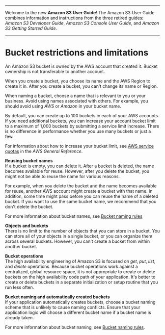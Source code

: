--------

Welcome to the new **Amazon S3 User Guide**\! The Amazon S3 User Guide combines information and instructions from the three retired guides: *Amazon S3 Developer Guide*, *Amazon S3 Console User Guide*, and *Amazon S3 Getting Started Guide*\.

--------

# Bucket restrictions and limitations<a name="BucketRestrictions"></a>

An Amazon S3 bucket is owned by the AWS account that created it\. Bucket ownership is not transferable to another account\.

When you create a bucket, you choose its name and the AWS Region to create it in\. After you create a bucket, you can't change its name or Region\.

When naming a bucket, choose a name that is relevant to you or your business\. Avoid using names associated with others\. For example, you should avoid using *AWS* or *Amazon* in your bucket name\.

By default, you can create up to 100 buckets in each of your AWS accounts\. If you need additional buckets, you can increase your account bucket limit to a maximum of 1,000 buckets by submitting a service limit increase\. There is no difference in performance whether you use many buckets or just a few\. 

For information about how to increase your bucket limit, see [AWS service quotas](https://docs.aws.amazon.com/general/latest/gr/aws_service_limits.html) in the *AWS General Reference*\. 

**Reusing bucket names**  
If a bucket is empty, you can delete it\. After a bucket is deleted, the name becomes available for reuse\. However, after you delete the bucket, you might not be able to reuse the name for various reasons\.

For example, when you delete the bucket and the name becomes available for reuse, another AWS account might create a bucket with that name\. In addition, some time might pass before you can reuse the name of a deleted bucket\. If you want to use the same bucket name, we recommend that you don't delete the bucket\.

For more information about bucket names, see [Bucket naming rules](bucketnamingrules.md)

**Objects and buckets**  
There is no limit to the number of objects that you can store in a bucket\. You can store all of your objects in a single bucket, or you can organize them across several buckets\. However, you can't create a bucket from within another bucket\.

**Bucket operations**  
The high availability engineering of Amazon S3 is focused on *get*, *put*, *list*, and *delete* operations\. Because bucket operations work against a centralized, global resource space, it is not appropriate to create or delete buckets on the high availability code path of your application\. It's better to create or delete buckets in a separate initialization or setup routine that you run less often\. 

**Bucket naming and automatically created buckets**  
If your application automatically creates buckets, choose a bucket naming scheme that is unlikely to cause naming conflicts\. Ensure that your application logic will choose a different bucket name if a bucket name is already taken\.

For more information about bucket naming, see [Bucket naming rules](bucketnamingrules.md)\.